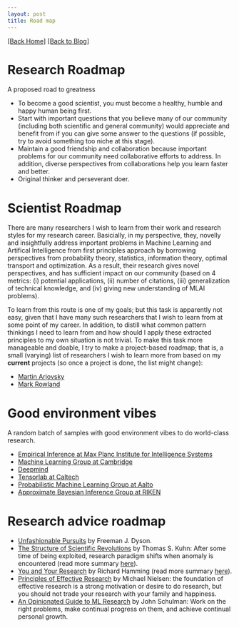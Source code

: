 ```yaml
---
layout: post
title: Road map 
---  
```

[[Back Home]](/)  [[Back to Blog]](/blogs/post)     

# Research Roadmap    

A proposed road to greatness 

* To become a good scientist, you must become a healthy, humble and happy human being first. 
* Start with important questions that you believe many of our community (including both scientific and general community) would appreciate and benefit from if you can give some answer to the questions (if possible, try to avoid something too niche at this stage).   
* Maintain a good friendship and collaboration because important problems for our community need collaborative efforts to address. In addition, diverse perspectives from collaborations help you learn faster and better. 
* Original thinker and perseverant doer.   


<!-- Roadmap for Theory of DL (Goal: a unifying theory for representation and generalization in DL that connects many related disciplines and ideas. This unifying theory, if exists, shoud require a graceful interplay among Information Theory, Probability Theory, Optimal Transport and Optimization): 
* Some (important) AI paradigms to play with: RL, GAN, neural density estimation.  
* Understand RL via OT;  
* Understand GAN dynamics via OT or Information Theory;  
* Understand generalization in DNNs via Information Theory perspective or OT (e.g., [Stronger generalization bounds for deep nets via a compression approach](https://arxiv.org/pdf/1802.05296.pdf));   
* A Unifying framework for OT, IT, DL, Statistics and Optimization (hint: Variational inference is an optimization-based inference)
* Use these new insights to improve practical algorithms and find impactful, empirical applications.  -->

# Scientist Roadmap 

There are many researchers I wish to learn from their work and research styles for my research career. Basicially, in my perspective, they, novelly and insightfully address important problems in Machine Learning and Artifical Intelligence from first principles approach by borrowing perspectives from probability theory, statistics, information theory, optimal transport and optimization.  As a result, their research gives novel perspectives,  and has sufficient impact on our community (based on 4 metrics: (i) potential applications, (ii) number of citations, (iii) generalization of technical knowledge, and (iv) giving new understanding of MLAI problems). 

<!-- bring many new perspectives  -->

<!-- in a novel but insightful manner, bring Probability Theory, Statistics, Optimal Transport, Information Theory, and Optimization into Machine Learning and Artificial Intelligence. Their research gives novel perspectives, has sufficient impact on our community (based on 4 metrics: (i) potential applications, (ii) number of citations, (iii) generalization of technical knowledge, and (iv) giving new understanding of MLAI problems).  -->

To learn from this route is one of my goals; but this task is apparently not easy, given that I have many such researchers that I wish to learn from at some point of my career. In addition, to distill what common pattern thinkings I need to learn from and how should I apply these extracted principles to my own situation is not trivial. To make this task more manageable and doable, I try to make a project-based roadmap; that is, a small (varying) list of researchers I wish to learn more from based on my <b>current</b> projects (so once a project is done, the list might change):


<!-- This generic style is exactly the one I am pursuing. But to make this task more manageable and doable, I try to make a project-based roadmap; that is, a small (varying) list based on my <b>current</b> projects (so once a project is done, the list might change): -->

* [Martin Arjovsky](https://scholar.google.com/citations?user=A6qfFPkAAAAJ&hl=en)
* [Mark Rowland](https://sites.google.com/view/markrowland) 

<!-- * [Ian Murray](https://homepages.inf.ed.ac.uk/imurray2/)  
* [Martin Wainwright](https://scholar.google.com/citations?user=J5Rvh6gAAAAJ&hl=en)  
* [Gabor Lugosi](https://scholar.google.com/citations?user=WgPhMfwAAAAJ&hl=en)   -->

# Good environment vibes   

A random batch of samples with good environment vibes to do world-class research. 
<!-- I can feel the vibes. -->
* [Empirical Inference at Max Planc Institute for Intelligence Systems](https://ei.is.tuebingen.mpg.de/publications)  
* [Machine Learning Group at Cambridge](http://mlg.eng.cam.ac.uk/pub/)  
* [Deepmind](https://deepmind.com/)
* [Tensorlab at Caltech](http://tensorlab.cms.caltech.edu/users/anima/publications.html)
* [Probabilistic Machine Learning Group at Aalto](https://research.cs.aalto.fi/pml/publications.shtml) 
* [Approximate Bayesian Inference Group at RIKEN](https://aip.riken.jp/labs/generic_tech/approx_bayes_infer/?lang=en)

# Research advice roadmap   
* [Unfashionable Pursuits](https://moscow.sci-hub.tw/1254/a812ddf37f1ed6d0df5467996e1a4cf4/dyson1983.pdf) by Freeman J. Dyson.
* [The Structure of Scientific Revolutions](https://www.uky.edu/~eushe2/Pajares/kuhnsyn.html) by Thomas S. Kuhn: After some time of being exploited, research paradigm shifts when anomaly is encountered (read more summary [here](https://thanhnguyentang.github.io/blogs/paradigm_shift)). 
* [You and Your Research](http://www.cs.virginia.edu/~robins/YouAndYourResearch.html) by Richard Hamming (read more summary [here](https://thanhnguyentang.github.io/blogs/wisdom)). 
* [Principles of Effective Research](http://michaelnielsen.org/blog/principles-of-effective-research/) by Michael Nielsen: the foundation of effective research is a strong motivation or desire to do research, but you should not trade your research with your family and happiness. 
* [An Opinionated Guide to ML Research](http://joschu.net/blog/opinionated-guide-ml-research.html) by John Schulman: Work on the right problems, make continual progress on them, and achieve continual personal growth.  